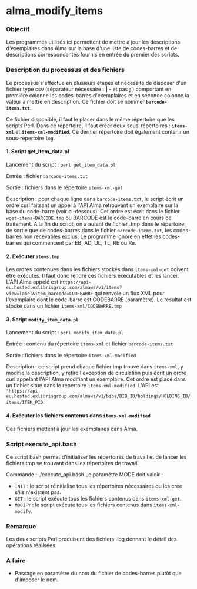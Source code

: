 # alma_modify_items

### Objectif
Les programmes utilisés ici permettent de mettre à jour les descriptions d'exemplaires dans Alma sur la base d'une liste de codes-barres et de descriptions correspondantes fournis en entrée du premier des scripts.

### Description du processus et des fichiers

Le processus s'effectue en plusieurs étapes et nécessite de disposer d'un fichier type csv (séparateur nécessaire : **|** - et pas **;** ) comportant en première colonne les codes-barres d'exemplaires et en seconde colonne la valeur à mettre en description. Ce fichier doit se nommer **`barcode-items.txt`**.

Ce fichier disponible, il faut le placer dans le même répertoire que les scripts Perl. Dans ce répertoire, il faut créer deux sous-répertoires : **`items-xml`** et **`items-xml-modified`**. Ce dernier répertoire doit également contenir un sous-répertoire `log`.

#### 1. Script get_item_data.pl
Lancement du script : `perl get_item_data.pl`

Entrée : fichier `barcode-items.txt`

Sortie : fichiers dans le répertoire `items-xml-get` 

Description : pour chaque ligne dans `barcode-items.txt`, le script écrit un ordre curl faitsant un appel à l'API Alma retrouvant un exemplaire sur la base du code-barre (voir ci-dessous). 
Cet ordre est écrit dans le fichier `wget-items-BARCODE.tmp` où BARCODE est le code-barre en cours de traitement. A la fin du script, on a autant de fichier .tmp dans le répertoire de sortie que de codes-barres dans le fichier `barcode-items.txt`, les codes-barres non recevables exclus.
Le programme ignore en effet les codes-barres qui commencent par EB, AD, UL, TL, RE ou Re.

#### 2. Exécuter `items.tmp`
Les ordres contenues dans les fichiers stockés dans `items-xml-get` doivent être exécutés. Il faut donc rendre ces fichiers exécutables et les lancer.
L'API Alma appelé est `https://api-eu.hosted.exlibrisgroup.com/almaws/v1/items?view=label&item_barcode=CODEBARRE` qui renvoie un flux XML pour l'exemplaire dont le code-barre est CODEBARRE (paramètre). Le résultat est stocké dans un fichier `items-xml/CODEBARRE.tmp`

#### 3. Script `modify_item_data.pl`
Lancement du script : `perl modify_item_data.pl`

Entrée : contenu du répertoire `items-xml` et fichier `barcode-items.txt`

Sortie : fichiers dans le répertoire `items-xml-modified`

Description : ce script prend chaque fichier tmp trouvé dans `items-xml`, y modifie la description, y retire l'exception de circulation puis écrit un ordre curl appelant l'API Alma modifiant un exemplaire. Cet ordre est placé dans un fichier situé dans le répertoire `items-xml-modified`. L'API est `"https://api-eu.hosted.exlibrisgroup.com/almaws/v1/bibs/BIB_ID/holdings/HOLDING_ID/items/ITEM_PID`.

#### 4. Exécuter les fichiers contenus dans `items-xml-modified`
Ces fichiers mettent à jour les exemplaires dans Alma. 

### Script execute_api.bash
Ce script bash permet d'initialiser les répertoires de travail et de lancer les fichiers tmp se trouvant dans les répertoires de travail.

Commande : ./execute_api.bash <MODE>
Le paramètre MODE doit valoir :
- `INIT` : le script réinitialise tous les répertoires nécessaires ou les crée s'ils n'existent pas.
- `GET` : le script exécute tous les fichiers contenus dans  `items-xml-get`.
- `MODIFY` : le script exécute tous les fichiers contenus dans `items-xml-modify`. 

### Remarque
Les deux scripts Perl produisent des fichiers .log donnant le détail des opérations réalisées.


### A faire
- Passage en paramètre du nom du fichier de codes-barres plutôt que d'imposer le nom.
